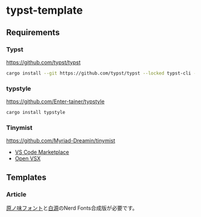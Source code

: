 # typst-template

## Requirements

### Typst

https://github.com/typst/typst

```sh
cargo install --git https://github.com/typst/typst --locked typst-cli --tag v0.11.0
```

### typstyle

https://github.com/Enter-tainer/typstyle

```sh
cargo install typstyle
```

### Tinymist

https://github.com/Myriad-Dreamin/tinymist

- [VS Code Marketplace](https://marketplace.visualstudio.com/items?itemName=myriad-dreamin.tinymist)
- [Open VSX](https://open-vsx.org/extension/myriad-dreamin/tinymist)

## Templates

### Article

[原ノ味フォント](https://github.com/trueroad/HaranoAjiFonts)と[白源](https://github.com/yuru7/HackGen)のNerd Fonts合成版が必要です。
